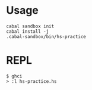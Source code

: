 # Usage

```
cabal sandbox init
cabal install -j
.cabal-sandbox/bin/hs-practice
```
# REPL

```
$ ghci
> :l hs-practice.hs 
```

